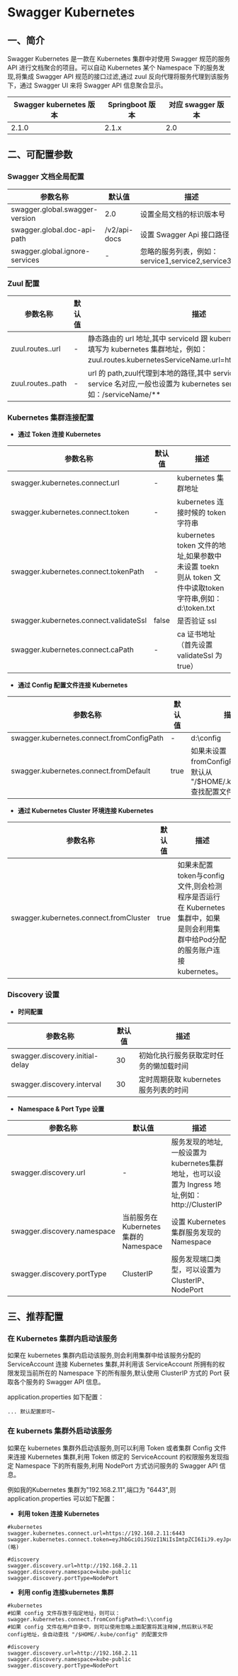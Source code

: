 # Swagger Kubernetes

## 一、简介

Swagger Kubernetes 是一款在 Kubernetes 集群中对使用 Swagger 规范的服务 API 进行文档聚合的项目。可以自动 Kubernetes 某个 Namespace 下的服务发现,将集成 Swagger API 规范的接口过滤,通过 zuul 反向代理将服务代理到该服务下，通过 Swagger UI 来将 Swagger API 信息聚合显示。

Swagger kubernetes 版本 | Springboot 版本 | 对应 swagger 版本
---|---|---
2.1.0 | 2.1.x | 2.0

## 二、可配置参数

### Swagger 文档全局配置

参数名称|默认值|描述
---|---|---
swagger.global.swagger-version | 2.0 | 设置全局文档的标识版本号
swagger.global.doc-api-path | /v2/api-docs | 设置 Swagger Api 接口路径
swagger.global.ignore-services| - | 忽略的服务列表，例如：service1,service2,service3,.....

### Zuul 配置

参数名称|默认值|描述
---|---|---
zuul.routes.<serviceId>.url| - | 静态路由的 url 地址,其中 serviceId 跟 kubernetes service 名对应,值填写为 kubernetes 集群地址，例如：zuul.routes.kubernetesServiceName.url=http：//kubernetesIP:port
zuul.routes.<serviceId>.path | - | url 的 path,zuul代理到本地的路径,其中 serviceId 跟 kubernetes service 名对应,一般也设置为 kubernetes service 名,例如：/serviceName/**

### Kubernetes 集群连接配置

- **通过 Token 连接 Kubernetes**

参数名称|默认值|描述
---|---|---
swagger.kubernetes.connect.url | - | kubernetes 集群地址
swagger.kubernetes.connect.token | - | kubernetes 连接时候的 token 字符串
swagger.kubernetes.connect.tokenPath | - | kubernetes token 文件的地址,如果参数中未设置 toekn 则从 token 文件中读取token字符串,例如：d:\\token.txt
swagger.kubernetes.connect.validateSsl | false | 是否验证 ssl
swagger.kubernetes.connect.caPath | - | ca 证书地址（首先设置 validateSsl 为 true）

- **通过 Config 配置文件连接 Kubernetes**

参数名称|默认值|描述
---|---|---
swagger.kubernetes.connect.fromConfigPath | - | d:\\config
swagger.kubernetes.connect.fromDefault | true | 如果未设置 fromConfigPath 参数,则默认从 "/$HOME/.kube/config" 查找配置文件

- **通过 Kubernetes Cluster 环境连接 Kubernetes**

参数名称|默认值|描述
---|---|---
swagger.kubernetes.connect.fromCluster | true | 如果未配置token与config文件,则会检测程序是否运行在 Kubernetes 集群中，如果是则会利用集群中给Pod分配的服务账户连接 kubernetes。

### Discovery 设置

- **时间配置**

参数名称|默认值|描述
---|---|---
swagger.discovery.initial-delay |  30 | 初始化执行服务获取定时任务的懒加载时间
swagger.discovery.interval | 30 | 定时周期获取 kubernetes 服务列表的时间

- **Namespace & Port Type 设置**

参数名称|默认值|描述
---|---|---
swagger.discovery.url | - | 服务发现的地址,一般设置为kubernetes集群地址，也可以设置为 Ingress 地址,例如：http://ClusterIP
swagger.discovery.namespace | 当前服务在 Kubernetes 集群的 Namespace | 设置 Kubernetes 集群服务发现的 Namespace 
swagger.discovery.portType | ClusterIP | 服务发现端口类型，可以设置为 ClusterIP、NodePort

## 三、推荐配置

### 在 Kubernetes 集群内启动该服务

如果在 kubernetes 集群内启动该服务,则会利用集群中给该服务分配的 ServiceAccount 连接 Kubernetes 集群,并利用该 ServiceAccount 所拥有的权限发现当前所在的 Namespace 下的所有服务,默认使用 ClusterIP 方式的 Port 获取各个服务的 Swagger API 信息。

application.properties 如下配置：

```properties
... 默认配置即可~
```

### 在 kubernets 集群外启动该服务

如果在 kubernetes 集群外启动该服务,则可以利用 Token 或者集群 Config 文件来连接 Kubernetes 集群,利用 Token 绑定的 ServiceAccount 的权限服务发现指定 Namespace 下的所有服务,利用 NodePort 方式访问服务的 Swagger API 信息。

例如我的Kubernetes 集群为"192.168.2.11",端口为 "6443",则 application.properties 可以如下配置：

- **利用 token 连接 Kubernetes**

```properties
#kubernetes
swagger.kubernetes.connect.url=https://192.168.2.11:6443
swagger.kubernetes.connect.token=eyJhbGciOiJSUzI1NiIsImtpZCI6IiJ9.eyJpc3MiOiJrdWJlcm5ldGVz......(略)

#discovery
swagger.discovery.url=http://192.168.2.11
swagger.discovery.namespace=kube-public
swagger.discovery.portType=NodePort
```

- **利用 config 连接kubernetes 集群**

```properties
#kubernetes
#如果 config 文件存放于指定地址，则可以：
swagger.kubernetes.connect.fromConfigPath=d:\\config
#如果 config 文件在用户目录中，则可以使用忽略上面配置将其注释掉,然后默认不配config地址，会自动查找 "/$HOME/.kube/config" 的配置文件

#discovery
swagger.discovery.url=http://192.168.2.11
swagger.discovery.namespace=kube-public
swagger.discovery.portType=NodePort
```

